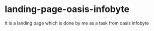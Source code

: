 # landing-page-oasis-infobyte
It is a landing page which is done by me as a task from oasis infobyte
